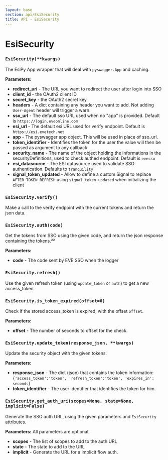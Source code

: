 ```yaml
---
layout: base
section: api/EsiSecurity
title: API - EsiSecurity
---
```

# EsiSecurity

### `EsiSecurity(**kwargs)`
The EsiPy App wrapper that will deal with `pyswagger.App` and caching.

**Parameters:**
* **redirect_uri** - The URL you want to redirect the user after login into SSO
* **client_id** - the OAuth2 client ID
* **secret_key** - the OAuth2 secret key
* **headers** - A dict containing any header you want to add. Not adding `User-Agent` header will trigger a warn. 
* **sso_url** - The default sso URL used when no "app" is provided. Default is `https://login.eveonline.com`
* **esi_url** - The default esi URL used for verify endpoint. Default is `https://esi.evetech.net`
* **app** - The pyswagger app object. This will be used in place of sso_url. 
* **token_identifier** - Identifies the token for the user the value will then be passed as argument to any callback
* **security_name** - The name of the object holding the informations in the securityDefinitions, used to check authed endpoint. Default is `evesso`
* **esi_datasource** - The ESI datasource used to validate SSO authentication. Defaults to `tranquility`
* **signal_token_updated** - Allow to define a custom Signal to replace `AFTER_TOKEN_REFRESH` using `signal_token_updated` when initializing the client 

### `EsiSecurity.verify()`
Make a call to the verify endpoint with the current tokens and return the json data. 

### `EsiSecurity.auth(code)`
Get the tokens from SSO using the given code, and return the json response containing the tokens.²²

**Parameters:**
* **code** - The code sent by EVE SSO when the logger

### `EsiSecurity.refresh()`
Use the given refresh token (using `update_token` or `auth`) to get a new access_token. 

### `EsiSecurity.is_token_expired(offset=0)`
Check if the stored access_token is expired, with the offset `offset`.

**Parameters:**
* **offset** - The number of seconds to offset for the check.

### `EsiSecurity.update_token(response_json, **kwargs)`
Update the security object with the given tokens.

**Parameters:**
* **response_json** - The dict (json) that contains the token information: `{'access_token':'token', 'refresh_token':'token', 'expires_in': seconds`}
* **token_identifier** - The user identifier that identifies the token for him.

### `EsiSecurity.get_auth_uri(scopes=None, state=None, implicit=False)`
Generate the SSO auth URL, using the given parameters and `EsiSecurity` attributes.

**Parameters:** All parameters are optional.
* **scopes** - The list of scopes to add to the auth URL
* **state** - The state to add to the URL
* **implicit** - Generate the URL for a implicit flow auth.
